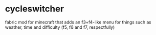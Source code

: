 # cycleswitcher
 fabric mod for minecraft that adds an f3+f4-like menu for things such as weather, time and difficulty (f5, f6 and f7, respectfully)
